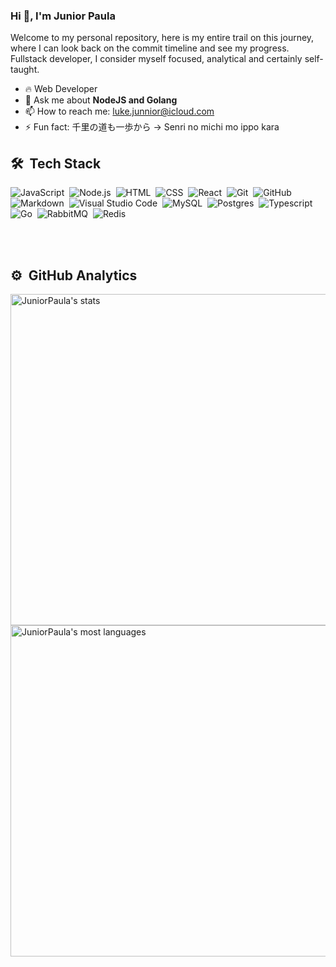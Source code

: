 ### Hi 👋, I'm Junior Paula


Welcome to my personal repository, here is my entire trail on this journey, where I can look back on the commit timeline and see my progress. Fullstack developer, I consider myself focused, analytical and certainly self-taught.

- 🔥 Web Developer
- 💬 Ask me about **NodeJS and Golang**
- 📫 How to reach me: <luke.junnior@icloud.com>
- ⚡ Fun fact: 千里の道も一歩から -> Senri no michi mo ippo kara

## 🛠 &nbsp;Tech Stack

![JavaScript](https://img.shields.io/badge/-JavaScript-05122A?style=flat&logo=javascript)&nbsp;
![Node.js](https://img.shields.io/badge/-Node.js-05122A?style=flat&logo=node.js)&nbsp;
![HTML](https://img.shields.io/badge/-HTML-05122A?style=flat&logo=HTML5)&nbsp;
![CSS](https://img.shields.io/badge/-CSS-05122A?style=flat&logo=CSS3&logoColor=1572B6)&nbsp;
![React](https://img.shields.io/badge/-React-05122A?style=flat&logo=react)&nbsp;
![Git](https://img.shields.io/badge/-Git-05122A?style=flat&logo=git)&nbsp;
![GitHub](https://img.shields.io/badge/-GitHub-05122A?style=flat&logo=github)&nbsp;
![Markdown](https://img.shields.io/badge/-Markdown-05122A?style=flat&logo=markdown)&nbsp;
![Visual Studio Code](https://img.shields.io/badge/-Visual%20Studio%20Code-05122A?style=flat&logo=visual-studio-code&logoColor=007ACC)&nbsp;
![MySQL](https://img.shields.io/badge/-mysql-05122A?style=flat&logo=mysql)&nbsp;
![Postgres](https://img.shields.io/badge/postgres-05122A?style=flat&logo=postgresql)&nbsp;
![Typescript](https://img.shields.io/badge/-typescript-05122A?style=flat&logo=typescript)&nbsp;
![Go](https://img.shields.io/badge/go-05122A?style=flat&logo=go)&nbsp;
![RabbitMQ](https://img.shields.io/badge/Rabbitmq-05122A?style=flat&logo=rabbitmq)&nbsp;
![Redis](https://img.shields.io/badge/redis-05122A?style=flat&logo=redis)&nbsp;

<br><br>

## ⚙️ &nbsp;GitHub Analytics

<p align="left">
<img width="530em" src="https://github-readme-stats.vercel.app/api?username=JuniorPaula&show_icons=true&theme=vision-friendly-dark" alt="JuniorPaula's stats"/>
<img width="530em" src="https://github-readme-stats.vercel.app/api/top-langs/?username=JuniorPaula&layout=compact&theme=vision-friendly-dark" alt="JuniorPaula's most languages"/>
</p>
